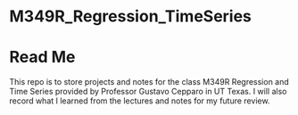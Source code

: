 # M349R_Regression_TimeSeries

# Read Me

This repo is to store projects and notes for the class M349R Regression and Time Series provided by Professor Gustavo Cepparo in UT Texas. I will also record what I learned from the lectures and notes for my future review.
